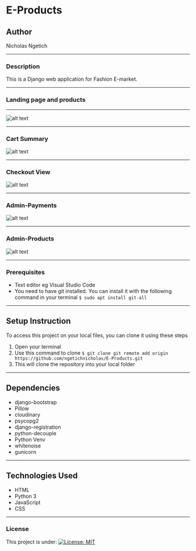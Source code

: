 # E-Products
## Author
Nicholas Ngetich
*****
### Description
This is a Django web application for Fashion E-market.
*****
### Landing page and products
*****
![alt text](https://res.cloudinary.com/dbos9xidr/image/upload/v1631886810/screencapture-nick-holla-fashion-herokuapp-2021-09-17-16_51_00_ggi2hs.png)
*****
### Cart Summary
![alt text](https://res.cloudinary.com/dbos9xidr/image/upload/v1631886005/screencapture-nick-holla-fashion-herokuapp-order-summary-2021-09-17-16_33_54_dtqlqo.png)
*****
### Checkout View
![alt text](https://res.cloudinary.com/dbos9xidr/image/upload/v1631886005/screencapture-nick-holla-fashion-herokuapp-checkout-2021-09-17-16_35_31_vek9uy.png)
*****
### Admin-Payments
![alt text](https://res.cloudinary.com/dbos9xidr/image/upload/v1631374543/Screenshot_from_2021-09-11_18-29-47_nj2v9j.png)
*****
### Admin-Products
![alt text](https://res.cloudinary.com/dbos9xidr/image/upload/v1631374542/Screenshot_from_2021-09-11_18-30-06_e99fes.png)
*****
### Prerequisites
* Text editor eg Visual Studio Code
* You need to have git installed. You can install it with the following command in your terminal
`$ sudo apt install git-all`
*****
## Setup Instruction
To access this project on your local files, you can clone it using these steps
1. Open your terminal
1. Use this command to clone `$ git clone git remote add origin https://github.com/ngetichnicholas/E-Products.git`
1. This will clone the repository into your local folder
*****
## Dependencies
* django-bootstrap
* Pillow
* cloudinary
* psycopg2
* django-registration
* python-decouple
* Python Venv
* whitenoise
* gunicorn
*****
## Technologies Used
* HTML
* Python 3
* JavaScript
* CSS
******
### License
This project is under:
[![License: MIT](https://img.shields.io/badge/License-MIT-yellow.svg)](/LICENSE)
